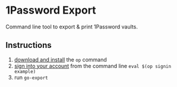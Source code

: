 # 1Password Export

Command line tool to export &amp; print 1Password vaults.

## Instructions

1. [download and install](https://support.1password.com/command-line-getting-started/) the `op` command
2. [sign into your account](https://support.1password.com/command-line-getting-started/#get-started-with-the-command-line-tool) from the command line `eval $(op signin example)`
3. run `go-export`
